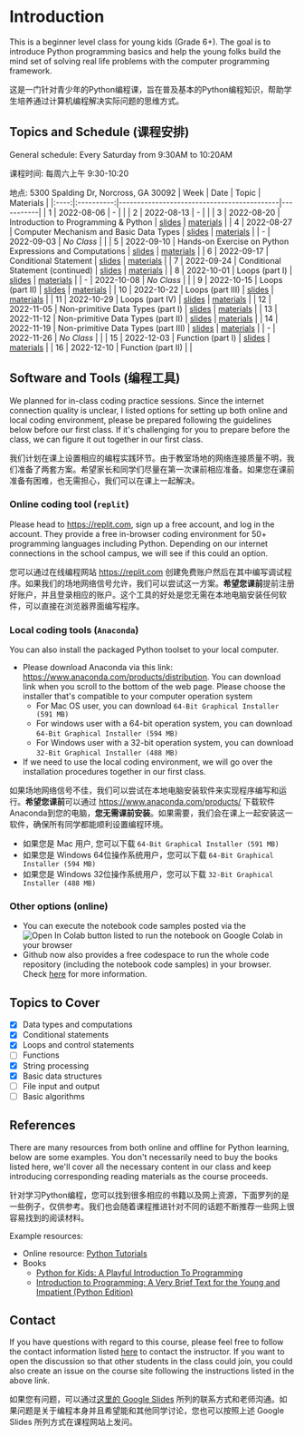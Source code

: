 # Introduction
This is a beginner level class for young kids (Grade 6+). The goal is to introduce Python programming basics and help the young folks build the mind set of solving real life problems with the computer programming framework.

这是一门针对青少年的Python编程课，旨在普及基本的Python编程知识，帮助学生培养通过计算机编程解决实际问题的思维方式。

## Topics and Schedule (课程安排)
General schedule: Every Saturday from 9:30AM to 10:20AM

课程时间: 每周六上午 9:30-10:20

地点: 5300 Spalding Dr, Norcross, GA 30092
| Week |    Date    | Topic                                      | Materials |
|:----:|:----------:|--------------------------------------------|-----------|
|   1  | 2022-08-06 | -                                          |           |
|   2  | 2022-08-13 | -                                          |           |
|   3  | 2022-08-20 | Introduction to Programming & Python       | [slides](https://docs.google.com/presentation/d/1Q35y-fWR4LwFnihzVuaolTxWZ5rCQaf694ZdCtju6yw/edit#slide=id.p) \| [materials](./2022-08-20/)  |
|   4  | 2022-08-27 | Computer Mechanism and Basic Data Types   | [slides](https://docs.google.com/presentation/d/1yhaXolwT1iwIWzOgBl6nVFXg3bwOYlraJ9x9LelX7F4/edit#slide=id.p) \| [materials](./2022-08-27/)          |
|   -  | 2022-09-03 | *No Class*                                   |           |
|   5  | 2022-09-10 | Hands-on Exercise on Python Expressions and Computations                                        | [slides](https://docs.google.com/presentation/d/1G-Au9Sd85CgBq5EVumfeqC0WizFx9MQU7T3FQLjBN94/edit#slide=id.p) \| [materials](./2022-09-10/)          |
|   6  | 2022-09-17 | Conditional Statement                                        | [slides](https://docs.google.com/presentation/d/1PQvH6w5AHYLyJNba9uOe2IO-2dW0Bx1otkPZ8d7x_H0/edit#slide=id.p) \| [materials](./2022-09-17/)          |
|   7  | 2022-09-24 | Conditional Statement (continued)                            | [slides](https://docs.google.com/presentation/d/1t8fg9Qi_0eVbpXPO6UXvGf2Femm-Mh1TWrkoObms5MI/edit#slide=id.p) \| [materials](./2022-09-24/)          |
|   8  | 2022-10-01 | Loops (part I)                                        | [slides](https://docs.google.com/presentation/d/1qRppWIFqPaEbbSGNFsnsdCalyXgjf8ZSUeJgJBu5YmA/edit#slide=id.p) \| [materials](./2022-10-01/)          |
|   -  | 2022-10-08 | *No Class*                                 |           |
|   9  | 2022-10-15 | Loops (part II)                                        | [slides](https://docs.google.com/presentation/d/1aiN1WaNgSnSX0rzmtByJRMGHnIRy3pE7tCqZxZsaCeE/edit#slide=id.p) \| [materials](./2022-10-15/)          |
|  10  | 2022-10-22 | Loops (part III)                                        | [slides](https://docs.google.com/presentation/d/1lzFbE4mquw4y4MZpHUV8dS4kRFaug5gErdhjK7BwlkY/edit#slide=id.p) \| [materials](./2022-10-22/)          |
|  11  | 2022-10-29 | Loops (part IV)                                        | [slides](https://docs.google.com/presentation/d/17dyShGZN36zQxopGYpMf6v4PI5Y00qB_J5bvyatUjrQ/edit#slide=id.p) \| [materials](./2022-10-29/)          |
|  12  | 2022-11-05 | Non-primitive Data Types (part I)                                        | [slides](https://docs.google.com/presentation/d/1NTFpRPSDnxgnG-qlmDQymOurtOPmoJ5iXrr2WQbT14c/edit#slide=id.p) \| [materials](./2022-11-05/)          |
|  13  | 2022-11-12 | Non-primitive Data Types (part II)                                        | [slides](https://docs.google.com/presentation/d/1BmEfO94awu3dIsgYmg0OcYdHcgWxdYKQp7Tz4sGTsNE/edit#slide=id.p) \| [materials](./2022-11-12/)          |
|  14  | 2022-11-19 | Non-primitive Data Types (part III)                                        | [slides](https://docs.google.com/presentation/d/1lYeeSGJ0Qho1tauvEdsGurLk0A32iPHaUUnomJi-awA/edit#slide=id.p) \| [materials](./2022-11-19/)          |
|   -  | 2022-11-26 | *No Class*                                 |           |
|  15  | 2022-12-03 | Function (part I)                                        | [slides](https://docs.google.com/presentation/d/12dUwrwiOAzn6BliIbCGsmsZ5GiWft2t1wI8S6gZYfbc/edit#slide=id.p) \| [materials](./2022-12-03/)          |
|  16  | 2022-12-10 | Function (part II)                                        |           |


## Software and Tools (编程工具)
We planned for in-class coding practice sessions. Since the internet connection quality is unclear, I listed options for setting up both online and local coding environment, please be prepared following the guidelines below before our first class. If it's challenging for you to prepare before the class, we can figure it out together in our first class.

我们计划在课上设置相应的编程实践环节。由于教室场地的网络连接质量不明，我们准备了两套方案。希望家长和同学们尽量在第一次课前相应准备。如果您在课前准备有困难，也无需担心，我们可以在课上一起解决。

### Online coding tool (`replit`)
Please head to https://replit.com, sign up a free account, and log in the account. They provide a free in-browser coding environment for 50+ programming languages including Python. Depending on our internet connections in the school campus, we will see if this could an option. 

您可以通过在线编程网站 https://replit.com 创建免费账户然后在其中编写调试程序。如果我们的场地网络信号允许，我们可以尝试这一方案。**希望您课前**提前注册好账户，并且登录相应的账户。这个工具的好处是您无需在本地电脑安装任何软件，可以直接在浏览器界面编写程序。

### Local coding tools (`Anaconda`)
You can also install the packaged Python toolset to your local computer.
* Please download Anaconda via this link: https://www.anaconda.com/products/distribution. You can download link when you scroll to the bottom of the web page. Please choose the installer that's compatible to your computer operation system
  * For Mac OS user, you can download `64-Bit Graphical Installer (591 MB)`
  * For windows user with a 64-bit operation system, you can download `64-Bit Graphical Installer (594 MB)`
  * For Windows user with a 32-bit operation system, you can download `32-Bit Graphical Installer (488 MB)`
* If we need to use the local coding environment, we will go over the installation procedures together in our first class.

如果场地网络信号不佳，我们可以尝试在本地电脑安装软件来实现程序编写和运行。**希望您课前**可以通过 https://www.anaconda.com/products/ 下载软件Anaconda到您的电脑，**您无需课前安装**。如果需要，我们会在课上一起安装这一软件，确保所有同学都能顺利设置编程环境。
  * 如果您是 Mac 用户, 您可以下载 `64-Bit Graphical Installer (591 MB)`
  * 如果您是 Windows 64位操作系统用户，您可以下载 `64-Bit Graphical Installer (594 MB)`
  * 如果您是 Windows 32位操作系统用户，您可以下载 `32-Bit Graphical Installer (488 MB)`

### Other options (online)
* You can execute the notebook code samples posted via the ![Open In Colab](https://colab.research.google.com/assets/colab-badge.svg) button listed to run the notebook on Google Colab in your browser
* Github now also provides a free codespace to run the whole code repository (including the notebook code samples) in your browser. Check [here](https://github.com/features/codespaces) for more information.


## Topics to Cover
* [x] Data types and computations
* [x] Conditional statements
* [x] Loops and control statements
* [ ] Functions
* [x] String processing
* [x] Basic data structures
* [ ] File input and output
* [ ] Basic algorithms

## References
There are many resources from both online and offline for Python learning, below are some examples. You don't necessarily need to buy the books listed here, we'll cover all the necessary content in our class and keep introducing corresponding reading materials as the course proceeds.

针对学习Python编程，您可以找到很多相应的书籍以及网上资源，下面罗列的是一些例子，仅供参考。我们也会随着课程推进针对不同的话题不断推荐一些网上很容易找到的阅读材料。

Example resources:
* Online resource: [Python Tutorials](https://www.w3schools.com/python/default.asp)
* Books
  * [Python for Kids: A Playful Introduction To Programming](https://www.amazon.com/dp/1593274076/ref=redir_mobile_desktop?_encoding=UTF8&aaxitk=d264001a57ba508de8d115d73c988036&content-id=amzn1.sym.53aae2ac-0129-49a5-9c09-6530a9e11786%3Aamzn1.sym.53aae2ac-0129-49a5-9c09-6530a9e11786&hsa_cr_id=3011863920001&pd_rd_plhdr=t&pd_rd_r=776252a2-10dd-42ef-8c8a-60ed3951adb6&pd_rd_w=7SqWT&pd_rd_wg=Inv19&qid=1660940328&ref_=sbx_be_s_sparkle_mcd_asin_0_img&sr=1-1-a094db1c-5033-42c6-82a2-587d01f975e8)
  * [Introduction to Programming: A Very Brief Text for the Young and Impatient (Python Edition)](https://www.amazon.com/Introduction-Programming-Brief-Impatient-Python/dp/B09XZMPRV2/ref=sr_1_1?crid=KVSEJZAOX92P&keywords=introduction+to+programming+hong+gongbing&qid=1660940380&s=books&sprefix=introduction+to+programming+hong+gongbing%2Cstripbooks%2C84&sr=1-1)

## Contact
If you have questions with regard to this course, please feel free to follow the contact information listed [here]((https://docs.google.com/presentation/d/1Q35y-fWR4LwFnihzVuaolTxWZ5rCQaf694ZdCtju6yw/edit#slide=id.g145d4dbaba8_0_164)) to contact the instructor. If you want to open the discussion so that other students in the class could join, you could also create an issue on the course site following the instructions listed in the above link.

如果您有问题，可以通过[这里的 Google Slides](https://docs.google.com/presentation/d/1Q35y-fWR4LwFnihzVuaolTxWZ5rCQaf694ZdCtju6yw/edit#slide=id.g145d4dbaba8_0_164) 所列的联系方式和老师沟通。如果问题是关于编程本身并且希望能和其他同学讨论，您也可以按照上述 Google Slides 所列方式在课程网站上发问。

